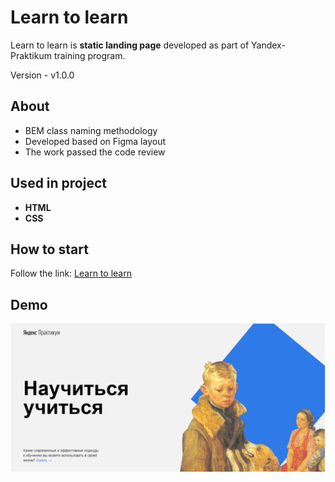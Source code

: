 # Learn to learn
Learn to learn is **static landing page** developed as part of Yandex-Praktikum training program.

Version - v1.0.0

## About

- BEM class naming methodology
- Developed based on Figma layout
- The work passed the code review

## Used in project

- **HTML**
- **CSS**

## How to start

Follow the link: [Learn to learn](https://juzlov.github.io/Learn-to-learn/)

## Demo

![Main page](https://github.com/juzlov/Learn-to-learn/blob/master/images/Learn-to-learn-Demo.png)
